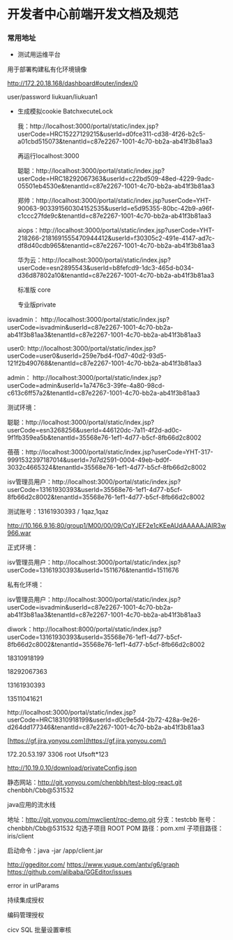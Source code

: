# 开发者中心前端开发文档及规范

### 


### 常用地址

- 测试用运维平台

用于部署构建私有化环境镜像

http://172.20.18.168/dashboard#outer/index/0

user/password liukuan/liukuan1

- 生成模拟cookie   BatchxecuteLock

  我：http://localhost:3000/portal/static/index.jsp?userCode=HRC15227129215&userId=d0fce311-cd38-4f26-b2c5-a01cbd515073&tenantId=c87e2267-1001-4c70-bb2a-ab41f3b81aa3

  再运行localhost:3000

  聪聪：http://localhost:3000/portal/static/index.jsp?userCode=HRC18292067363&userId=c22bd509-48ed-4229-9adc-05501eb4530e&tenantId=c87e2267-1001-4c70-bb2a-ab41f3b81aa3 

  郑帅：http://localhost:3000/portal/static/index.jsp?userCode=YHT-90063-903391560304152535&userId=e5d95355-80bc-42b9-a96f-c1ccc27fde9c&tenantId=c87e2267-1001-4c70-bb2a-ab41f3b81aa3

  aiops：http://localhost:3000/portal/static/index.jsp?userCode=YHT-218266-2181691555470944412&userId=f30305c2-491e-4147-ad7c-df8d40cdb965&tenantId=c87e2267-1001-4c70-bb2a-ab41f3b81aa3

  华为云：http://localhost:3000/portal/static/index.jsp?userCode=esn2895543&userId=b8fefcd9-1dc3-465d-b034-d36d87802a10&tenantId=c87e2267-1001-4c70-bb2a-ab41f3b81aa3

  标准版  core

  专业版private



 isvadmin：   http://localhost:3000/portal/static/index.jsp?userCode=isvadmin&userId=c87e2267-1001-4c70-bb2a-ab41f3b81aa3&tenantId=c87e2267-1001-4c70-bb2a-ab41f3b81aa3

user0: http://localhost:3000/portal/static/index.jsp?userCode=user0&userId=259e7bd4-f0d7-40d2-93d5-121f2b490768&tenantId=c87e2267-1001-4c70-bb2a-ab41f3b81aa3

admin： http://localhost:3000/portal/static/index.jsp?userCode=admin&userId=1a7476c3-39fe-4a80-98cd-c613c6ff57a2&tenantId=c87e2267-1001-4c70-bb2a-ab41f3b81aa3



测试环境： 

聪聪：http://localhost:3000/portal/static/index.jsp?userCode=esn3268256&userId=446120dc-7a11-4f2d-ad0c-9f1fb359ea5b&tenantId=35568e76-1ef1-4d77-b5cf-8fb66d2c8002

蓓蓓：http://localhost:3000/portal/static/index.jsp?userCode=YHT-317-9991532397187014&userId=7d7d2591-0004-49eb-bd0f-3032c4665324&tenantId=35568e76-1ef1-4d77-b5cf-8fb66d2c8002

isv管理员用户：http://localhost:3000/portal/static/index.jsp?userCode=13161930393&userId=35568e76-1ef1-4d77-b5cf-8fb66d2c8002&tenantId=35568e76-1ef1-4d77-b5cf-8fb66d2c8002

测试账号：13161930393 / 1qaz,1qaz

<http://10.166.9.16:80/group1/M00/00/09/CqYJEF2e1cKEeAUdAAAAAJAIR3w966.war>

正式环境：

isv管理员用户：http://localhost:3000/portal/static/index.jsp?userCode=13161930393&userId=1511676&tenantId=1511676

私有化环境：

isv管理员用户：http://localhost:3000/portal/static/index.jsp?userCode=isvadmin&userId=c87e2267-1001-4c70-bb2a-ab41f3b81aa3&tenantId=c87e2267-1001-4c70-bb2a-ab41f3b81aa3

diwork：http://localhost:8000/portal/static/index.jsp?userCode=13161930393&userId=35568e76-1ef1-4d77-b5cf-8fb66d2c8002&tenantId=35568e76-1ef1-4d77-b5cf-8fb66d2c8002

18310918199

18292067363

13161930393

13511041621

http://localhost:3000/portal/static/index.jsp?userCode=HRC18310918199&userId=d0c9e5d4-2b72-428a-9e26-d264dd177346&tenantId=c87e2267-1001-4c70-bb2a-ab41f3b81aa3



[https://gf.jira.yonyou.com](https://gf.jira.yonyou.com/)

172.20.53.197 3306  root Ufsoft*123

<http://10.19.0.10/download/privateConfig.json>



静态网站：http://git.yonyou.com/chenbbh/test-blog-react.git
chenbbh/Cbb@531532



java应用的流水线

地址：http://git.yonyou.com/mwclient/rpc-demo.git
分支：testcbb
账号：chenbbh/Cbb@531532
勾选子项目
ROOT POM 路径：pom.xml
子项目路径：iris/client

启动命令：java -jar /app/client.jar

http://ggeditor.com/
https://www.yuque.com/antv/g6/graph
https://github.com/alibaba/GGEditor/issues

error in urlParams

持续集成授权

编码管理授权

cicv  SQL 批量设置审核